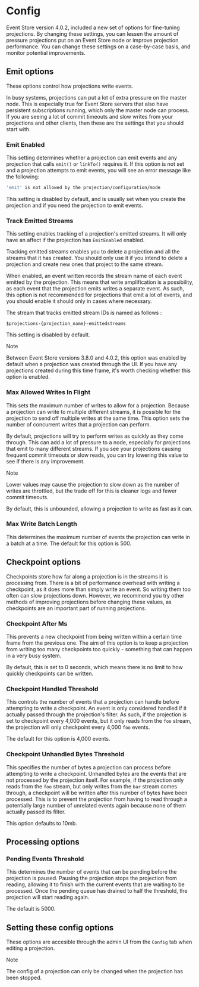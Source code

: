# Config

Event Store version 4.0.2, included a new set of options for fine-tuning projections. By changing these settings, you can lessen the amount of pressure projections put on an Event Store node or improve projection performance. You can change these settings on a case-by-case basis, and monitor potential improvements.

## Emit options

These options control how projections write events.

In busy systems, projections can put a lot of extra pressure on the master node. This is especially true for Event Store servers that also have persistent subscriptions running, which only the master node can process. If you are seeing a lot of commit timeouts and slow writes from your projections and other clients, then these are the settings that you should start with.

### Emit Enabled

This setting determines whether a projection can emit events and any projection that calls `emit()` or `linkTo()` requires it. If this option is not set and a projection attempts to emit events, you will see an error message like the following:

```bash
'emit' is not allowed by the projection/configuration/mode
```

This setting is disabled by default, and is usually set when you create the projection and if you need the projection to emit events.

### Track Emitted Streams

This setting enables tracking of a projection's emitted streams. It will only have an affect if the projection has `EmitEnabled` enabled.

Tracking emitted streams enables you to delete a projection and all the streams that it has created. You should only use it if you intend to delete a projection and create new ones that project to the same stream.

When enabled, an event written records the stream name of each event emitted by the projection. This means that write amplification is a possibility, as each event that the projection emits writes a separate event. As such, this option is not recommended for projections that emit a lot of events, and you should enable it should only in cases where necessary.

The stream that tracks emitted stream IDs is named as follows :

```text
$projections-{projection_name}-emittedstreams
```

This setting is disabled by default.

> [!NOTE]
> Between Event Store versions 3.8.0 and 4.0.2, this option was enabled by default when a projection was created through the UI. If you have any projections created during this time frame, it's worth checking whether this option is enabled.

### Max Allowed Writes In Flight

This sets the maximum number of writes to allow for a projection. Because a projection can write to multiple different streams, it is possible for the projection to send off multiple writes at the same time. This option sets the number of concurrent writes that a projection can perform.

By default, projections will try to perform writes as quickly as they come through. This can add a lot of pressure to a node, especially for projections that emit to many different streams. If you see your projections causing frequent commit timeouts or slow reads, you can try lowering this value to see if there is any improvement.

> [!NOTE]
> Lower values may cause the projection to slow down as the number of writes are throttled, but the trade off for this is cleaner logs and fewer commit timeouts.

By default, this is unbounded, allowing a projection to write as fast as it can.

### Max Write Batch Length

This determines the maximum number of events the projection can write in a batch at a time.
The default for this option is 500.

## Checkpoint options

Checkpoints store how far along a projection is in the streams it is processing from.
There is a bit of performance overhead with writing a checkpoint, as it does more than simply write an event. So writing them too often can slow projections down.
However, we recommend you try other methods of improving projections before changing these values, as checkpoints are an important part of running projections.

### Checkpoint After Ms

This prevents a new checkpoint from being written within a certain time frame from the previous one.
The aim of this option is to keep a projection from writing too many checkpoints too quickly - something that can happen in a very busy system.

By default, this is set to 0 seconds, which means there is no limit to how quickly checkpoints can be written.

### Checkpoint Handled Threshold

This controls the number of events that a projection can handle before attempting to write a checkpoint.
An event is only considered handled if it actually passed through the projection's filter. As such, if the projection is set to checkpoint every 4,000 events, but it only reads from the `foo` stream, the projection will only checkpoint every 4,000 `foo` events.

The default for this option is 4,000 events.

### Checkpoint Unhandled Bytes Threshold

This specifies the number of bytes a projection can process before attempting to write a checkpoint.
Unhandled bytes are the events that are not processed by the projection itself. For example, if the projection only reads from the `foo` stream, but only writes from the `bar` stream comes through, a checkpoint will be written after this number of bytes have been processed. This is to prevent the projection from having to read through a potentially large number of unrelated events again because none of them actually passed its filter.

This option defaults to 10mb.

## Processing options

### Pending Events Threshold

This determines the number of events that can be pending before the projection is paused.
Pausing the projection stops the projection from reading, allowing it to finish with the current events that are waiting to be processed. Once the pending queue has drained to half the threshold, the projection will start reading again.

The default is 5000.

## Setting these config options

These options are accesible through the admin UI from the `Config` tab when editing a projection.

> [!NOTE]
> The config of a projection can only be changed when the projection has been stopped.

